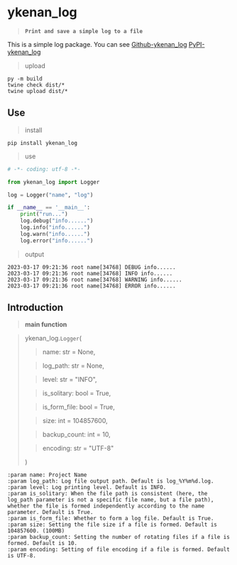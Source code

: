 # ykenan_log

> **`Print and save a simple log to a file`**

This is a simple log package. You can see
[Github-ykenan_log](https://github.com/YuZhengM/ykenan_log)
[PyPI-ykenan_log](https://pypi.org/project/ykenan-log/)

> upload

```shell
py -m build
twine check dist/*
twine upload dist/*
```

## Use

> install

```shell
pip install ykenan_log
```

> use

```python
# -*- coding: utf-8 -*-

from ykenan_log import Logger

log = Logger("name", "log")

if __name__ == '__main__':
    print("run...")
    log.debug("info......")
    log.info("info......")
    log.warn("info......")
    log.error("info......")
```

> output

```shell
2023-03-17 09:21:36 root name[34768] DEBUG info......
2023-03-17 09:21:36 root name[34768] INFO info......
2023-03-17 09:21:36 root name[34768] WARNING info......
2023-03-17 09:21:36 root name[34768] ERROR info......

```

## Introduction

> **main function**

> ykenan_log.`Logger`(
>> name: str = None,
>
>> log_path: str = None,
>
>> level: str = "INFO",
>
>> is_solitary: bool = True,
>
>> is_form_file: bool = True,
>
>> size: int = 104857600,
>
>> backup_count: int = 10,
>
>> encoding: str = "UTF-8"
>
> )

```
:param name: Project Name
:param log_path: Log file output path. Default is log_%Y%m%d.log.
:param level: Log printing level. Default is INFO.
:param is_solitary: When the file path is consistent (here, the log_path parameter is not a specific file name, but a file path), whether the file is formed independently according to the name parameter. Default is True.
:param is_form_file: Whether to form a log file. Default is True.
:param size: Setting the file size if a file is formed. Default is 104857600. (100MB)
:param backup_count: Setting the number of rotating files if a file is formed. Default is 10.
:param encoding: Setting of file encoding if a file is formed. Default is UTF-8.
```
